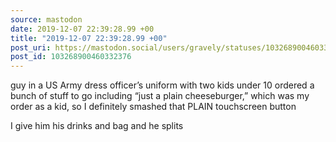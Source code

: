 ```yaml
---
source: mastodon
date: 2019-12-07 22:39:28.99 +00
title: "2019-12-07 22:39:28.99 +00"
post_uri: https://mastodon.social/users/gravely/statuses/103268900460332376
post_id: 103268900460332376
---
```

guy in a US Army dress officer’s uniform with two kids under 10 ordered a bunch of stuff to go including “just a plain cheeseburger,” which was my order as a kid, so I definitely smashed that PLAIN touchscreen button

I give him his drinks and bag and he splits


